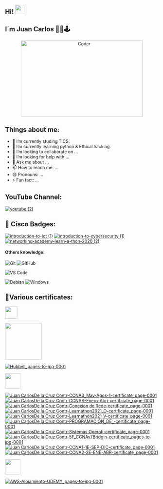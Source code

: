 <h2 align="left">
 <abc>
  <br>Hi! <img src="https://user-images.githubusercontent.com/42378118/110234147-e3259600-7f4e-11eb-95be-0c4047144dea.gif" width="30"><br>
 </abc>
</h2> 

## I´m Juan Carlos 👨‍💻🕹

<div align="center">
<img src="https://github.com/raghavk16/raghavk16/blob/master/coderman.gif" alt="Coder" width="400" height="250" />
</div>
</div>

## Things about me:

- 🔭 I’m currently studing TICS.
- 🌱 I’m currently learning python & Ethical hacking.
- 👯 I’m looking to collaborate on ...
- 🤔 I’m looking for help with ...
- 💬 Ask me about ...
- 📫 How to reach me: ...
- 😄 Pronouns: ...
- ⚡ Fun fact: ...

<h2 align="left">YouTube Channel:</h2>

[![youtube (2)](https://user-images.githubusercontent.com/83681664/136712430-8ae65290-1df9-4ed9-a1d9-1d771642b957.png)](https://www.youtube.com/channel/UC4ehUjFHjy7J0pqxKlTdOPA)



<h2 align="left">🥇 Cisco Badges:</h2>

[![introduction-to-iot (1)](https://user-images.githubusercontent.com/83681664/127756045-caf0cdbe-ccd0-4e18-a710-ebfdd63f7f8a.png)](https://www.credly.com/badges/a506533b-7f0a-46f0-bf52-91ad254997d6/public_url)
[![introduction-to-cybersecurity (1)](https://user-images.githubusercontent.com/83681664/127756054-143486f8-4229-4bcd-9643-bc54088176d9.png)](https://www.credly.com/badges/548fbb98-2160-41ba-a140-1ff2cef98741/public_url)
[![networking-academy-learn-a-thon-2020 (2)](https://user-images.githubusercontent.com/83681664/127756065-13b0a983-d941-4179-817f-54b2b968fa7e.png)](https://www.credly.com/badges/4d4c29b4-7a3f-40f8-bb38-a80030b23a3c/public_url)

#### Others knowledge: 
![Git](https://img.shields.io/badge/-Git-%23F05032?style=flat-square&logo=git&logoColor=%23ffffff)
![GitHub](https://img.shields.io/badge/-GitHub-181717?style=flat-square&logo=github)

![VS Code](http://img.shields.io/badge/-VS%20Code-007ACC?style=flat-square&logo=visual-studio-code&logoColor=ffffff)

![Debian](http://img.shields.io/badge/-Debian-A81D33?style=flat-square&logo=debian&logoColor=ffffff)
![Windows](http://img.shields.io/badge/-Windows-0078D6?style=flat-square&logo=windows&logoColor=ffffff)

<h2 aling="left">📝Various certificates:</h2> 

<code><a href="https://www.hubbell.com/" target="_blank"><img height="40" src="https://cdn.freelogovectors.net/wp-content/uploads/2020/09/hubbell-logo-768x344.png"></a></code>

<a href="https://drive.google.com/file/d/1ly0uV_-piZR7INmKvhNC59FkRsIp6SD3/view?usp=sharing"><img height="120" src="https://user-images.githubusercontent.com/83681664/139770729-c1e4b7c5-8273-45df-a351-e5aeb999a6a8.jpg"></a>


[![Hubbell_pages-to-jpg-0001](https://user-images.githubusercontent.com/83681664/139754559-8092984f-ee24-4cdc-85c0-c320a7626190.jpg)](https://drive.google.com/file/d/1xvSJgudxgy1ZUYFavAnM00sJzSej3MiE/view?usp=sharing "Mission Critical Warranty - Hubbell Premise Wiring")

<code><a target="_blank"><img height="50" src="https://www.vectorlogo.zone/logos/cisco/cisco-ar21.svg"></a></code>

[![Juan CarlosDe la Cruz Contr-CCNA3_May-Agos-1-certificate_page-0001](https://user-images.githubusercontent.com/83681664/139754545-981cd074-bc05-4196-aaec-f6c1b2f05041.jpg)](https://drive.google.com/file/d/13kYUCQHoV60JTrRjskYPo2PByWt49B-R/view?usp=sharing "CCNA Routing and Switching: Scaling Networks - Cisco Networking Academy")
[![Juan CarlosDe la Cruz Contr-CCNAS-Enero-Abri-certificate_page-0001](https://user-images.githubusercontent.com/83681664/139754546-205cc97a-6f33-4a8f-82b9-391616247cd9.jpg)](https://drive.google.com/file/d/1HeP0VL2i7T6OXHbV1eLw600Fv42yBhAr/view?usp=sharing "CCNA Security - Cisco Networking Academy")
[![Juan CarlosDe la Cruz Contr-Conexion de Rede-certificate_page-0001](https://user-images.githubusercontent.com/83681664/139754548-b2885c01-5d4b-4005-b992-5319adff62d5.jpg)](https://drive.google.com/file/d/1JoMUtBUQG8XN6b5iQgu8t7hMVW8u-NUC/view?usp=sharing "CCNA Routing and Switching: Connecting Networks - Cisco Networking Academy")
[![Juan CarlosDe la Cruz Contr-Learnathon2021_O-certificate_page-0001](https://user-images.githubusercontent.com/83681664/139754550-803406d1-aeaa-4f3c-84c2-531973b92d8a.jpg)](https://drive.google.com/file/d/1pXOyp8Lf2cnU4VYoLLTQJq9xuJSY1NCy/view?usp=sharing "Introducción a IoT - Cisco Networking Academy")
[![Juan CarlosDe la Cruz Contr-Learnathon2021_V-certificate_page-0001](https://user-images.githubusercontent.com/83681664/139754553-899abbfd-e52c-451b-9362-a0798d8f8472.jpg)](https://drive.google.com/file/d/1-ihSdnMzxseZ5O6aGeSitX1Y6yy8enME/view?usp=sharing "Introducción a la Seguridad Cibernética - Cisco Networking Academy")
[![Juan CarlosDe la Cruz Contr-PROGRAMACIÓN_DE_-certificate_page-0001](https://user-images.githubusercontent.com/83681664/139754554-37d6cc24-4570-4b2b-b24f-c6a9f7b0109c.jpg)](https://drive.google.com/file/d/13LfILehF_WcbH8wRMU9O-pg3C-f2MOtT/view?usp=sharing "Emerging Technologies Workshop: Network Programmability with Cisco APIC-EM - Cisco Networking Academy")
[![Juan CarlosDe la Cruz Contr-Sistemas Operati-certificate_page-0001](https://user-images.githubusercontent.com/83681664/139754555-19d3f424-4ded-4c71-b3aa-130ffe3b50d8.jpg)](https://drive.google.com/file/d/1djAgUFAHzAltkzlGM1QO2E2m2M974brk/view?usp=sharing "NDG Linux Essentials - Cisco Networking Academy")
[![Juan CarlosDe la Cruz Contr-5F_CCNAv7Bridgin-certificate_pages-to-jpg-0001](https://user-images.githubusercontent.com/83681664/139754561-177e1af3-d7fd-471c-9821-71a8398a8ef4.jpg)](https://drive.google.com/file/d/16IgJDba3Gfx38NmGGujpyR055LQq20D6/view?usp=sharing "CCNAv7: Bridging - Cisco Networking Academy")
[![Juan CarlosDe la Cruz Contr-CCNA1-1E-SEP-DIC-certificate_page-0001](https://user-images.githubusercontent.com/83681664/139754562-8489fc8c-f966-44d2-9690-7602313a4899.jpg)](https://drive.google.com/file/d/1SkNeYtM_zuc2Rk0DLufmVKJUVkuQyMBz/view?usp=sharing "CCNA Routing and Switching: Introducción a redes - Cisco Networking Academy")
[![Juan CarlosDe la Cruz Contr-CCNA2-2E-ENE-ABR-certificate_page-0001](https://user-images.githubusercontent.com/83681664/139754563-dde1019a-5015-4902-a788-d48e23a5067a.jpg)](https://drive.google.com/file/d/1S6cU0qllVw3VHwPygazKOz7ZvWSwQzY9/view?usp=sharing "CCNA Routing and Switching: Principios básicos de routing y switching - Cisco Networking Academy")

<code><a href="https://www.udemy.com/user/juan-carlos-de-la-cruz-112/" target="_blank"><img height="50" src="https://www.vectorlogo.zone/logos/udemy/udemy-ar21.svg"></a></code>

[![AWS-Alojamiento-UDEMY_pages-to-jpg-0001](https://user-images.githubusercontent.com/83681664/139754556-0d3e95e5-a76a-4533-aba7-442ee418147d.jpg)](https://drive.google.com/file/d/13ElnwLW-pqGy5VunzhCTSzyiQtGMNjU1/view?usp=sharing "AWS Alojamiento de Sitio Web en Modo Serverless - UDEMY")
